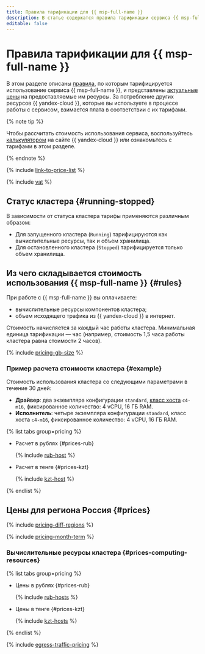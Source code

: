 ```yaml
---
title: Правила тарификации для {{ msp-full-name }}
description: В статье содержатся правила тарификации сервиса {{ msp-full-name }}.
editable: false
---
```


# Правила тарификации для {{ msp-full-name }}

В этом разделе описаны [правила](#rules), по которым тарифицируется использование сервиса {{ msp-full-name }}, и представлены [актуальные цены](#prices) на предоставляемые им ресурсы. За потребление других ресурсов {{ yandex-cloud }}, которые вы используете в процессе работы с сервисом, взимается плата в соответствии с их тарифами.

{% note tip %}


Чтобы рассчитать стоимость использования сервиса, воспользуйтесь [калькулятором](https://yandex.cloud/ru/prices?state=6045934f3253#calculator) на сайте {{ yandex-cloud }} или ознакомьтесь с тарифами в этом разделе.




{% endnote %}

{% include [link-to-price-list](../_includes/pricing/link-to-price-list.md) %}


{% include [vat](../_includes/vat.md) %}

## Статус кластера {#running-stopped}

В зависимости от статуса кластера тарифы применяются различным образом:

* Для запущенного кластера (`Running`) тарифицируются как вычислительные ресурсы, так и объем хранилища.
* Для остановленного кластера (`Stopped`) тарифицируется только объем хранилища.

## Из чего складывается стоимость использования {{ msp-full-name }} {#rules}

При работе с {{ msp-full-name }} вы оплачиваете:

* вычислительные ресурсы компонентов кластера;
* объем исходящего трафика из {{ yandex-cloud }} в интернет.

Стоимость начисляется за каждый час работы кластера. Минимальная единица тарификации — час (например, стоимость 1,5 часа работы кластера равна стоимости 2 часов).

{% include [pricing-gb-size](../_includes/pricing-gb-size.md) %}

### Пример расчета стоимости кластера {#example}

Стоимость использования кластера со следующими параметрами в течение 30 дней:

* **Драйвер**: два экземпляра конфигурации `standard`, [класс хоста](concepts/instance-types.md) `c4-m16`, фиксированное количество: 4 vCPU, 16 ГБ RAM.
* **Исполнитель**: четыре экземпляра конфигурации `standard`, класс хоста `c4-m16`, фиксированное количество: 4 vCPU, 16 ГБ RAM.


{% list tabs group=pricing %}

- Расчет в рублях {#prices-rub}

  {% include [rub-host](../_pricing_examples/managed-spark/rub-host.md) %}

- Расчет в тенге {#prices-kzt}

  {% include [kzt-host](../_pricing_examples/managed-spark/kzt-host.md) %}

{% endlist %}





## Цены для региона Россия {#prices}



{% include [pricing-diff-regions](../_includes/pricing-diff-regions.md) %}

{% include [pricing-month-term](../_includes/mdb/pricing-month-term.md) %}

### Вычислительные ресурсы кластера {#prices-computing-resources}


{% list tabs group=pricing %}

- Цены в рублях {#prices-rub}

  {% include [rub-hosts](../_pricing/managed-spark/rub-hosts.md) %}

- Цены в тенге {#prices-kzt}

  {% include [kzt-hosts](../_pricing/managed-spark/kzt-hosts.md) %}

{% endlist %}




{% include [egress-traffic-pricing](../_includes/egress-traffic-pricing.md) %}


